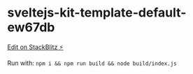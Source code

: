 # sveltejs-kit-template-default-ew67db

[Edit on StackBlitz ⚡️](https://stackblitz.com/edit/sveltejs-kit-template-default-ew67db)


Run with:
`npm i && npm run build && node build/index.js`
